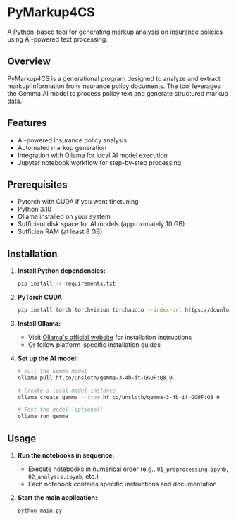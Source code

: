 # PyMarkup4CS

A Python-based tool for generating markup analysis on insurance policies using AI-powered text processing.

## Overview

PyMarkup4CS is a generational program designed to analyze and extract markup information from insurance policy documents. The tool leverages the Gemma AI model to process policy text and generate structured markup data.

## Features

- AI-powered insurance policy analysis
- Automated markup generation
- Integration with Ollama for local AI model execution
- Jupyter notebook workflow for step-by-step processing

## Prerequisites
- Pytorch with CUDA if you want finetuning
- Python 3.10
- Ollama installed on your system
- Sufficient disk space for AI models (approximately 10 GB)
- Sufficien RAM (at least 8 GB)

## Installation

1. **Install Python dependencies:**
   ```bash
   pip install -r requirements.txt
   ```
2. **PyTorch CUDA**
   ````bash
   pip install torch torchvision torchaudio --index-url https://download.pytorch.org/whl/cu128
   ````
3. **Install Ollama:**
   - Visit [Ollama's official website](https://ollama.ai) for installation instructions
   - Or follow platform-specific installation guides

4. **Set up the AI model:**
   ```bash
   # Pull the Gemma model
   ollama pull hf.co/unsloth/gemma-3-4b-it-GGUF:Q8_0
   
   # Create a local model instance
   ollama create gemma --from hf.co/unsloth/gemma-3-4b-it-GGUF:Q8_0
   
   # Test the model (optional)
   ollama run gemma
   ```

## Usage

1. **Run the notebooks in sequence:**
   - Execute notebooks in numerical order (e.g., `01_preprocessing.ipynb`, `02_analysis.ipynb`, etc.)
   - Each notebook contains specific instructions and documentation

2. **Start the main application:**
   ```bash
   python main.py
   ```
